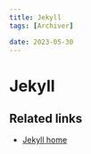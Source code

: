 ```yaml
---
title: Jekyll
tags: [Archiver]

date: 2023-05-30
---
```


# Jekyll

## Related links

- [Jekyll home](https://jekyllrb.com/)
